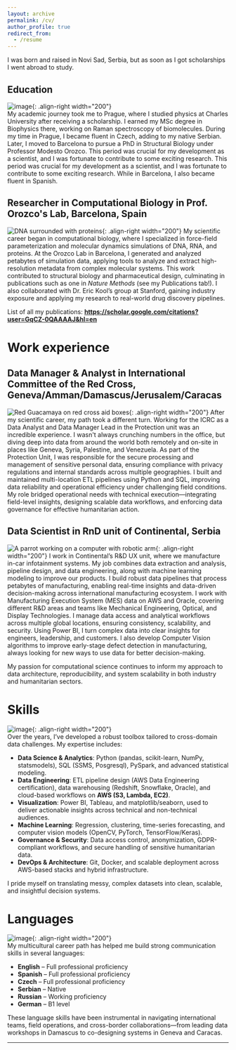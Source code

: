 ```yaml
---
layout: archive
permalink: /cv/
author_profile: true
redirect_from:
  - /resume
---
```


I was born and raised in Novi Sad, Serbia, but as soon as I got scholarships I went abroad to study.

## Education
![image](https://github.com/user-attachments/assets/6578c945-19c0-44f8-bf01-62a5aa710568){: .align-right width="200"}  
My academic journey took me to Prague, where I studied physics at Charles University after receiving a scholarship. I earned my MSc degree in Biophysics there, working on Raman spectroscopy of biomolecules. During my time in Prague, I became fluent in Czech, adding to my native Serbian.
Later, I moved to Barcelona to pursue a PhD in Structural Biology under Professor Modesto Orozco. This period was crucial for my development as a scientist, and I was fortunate to contribute to some exciting research. This period was crucial for my development as a scientist, and I was fortunate to contribute to some exciting research. While in Barcelona, I also became fluent in Spanish.


## Researcher in Computational Biology in Prof. Orozco's Lab, Barcelona, Spain
![DNA surrounded with proteins](/images/dna_surrounded_proteins.jfif){: .align-right width="200"}
My scientific career began in computational biology, where I specialized in force-field parameterization and molecular dynamics simulations of DNA, RNA, and proteins. At the Orozco Lab in Barcelona, I generated and analyzed petabytes of simulation data, applying tools to analyze and extract high-resolution metadata from complex molecular systems. This work contributed to structural biology and pharmaceutical design, culminating in publications such as one  in *Nature Methods* (see my Publications tab!). I also collaborated with Dr. Eric Kool’s group at Stanford, gaining industry exposure and applying my research to real-world drug discovery pipelines.

List of all my publications: **https://scholar.google.com/citations?user=GqCZ-0QAAAAJ&hl=en**


Work experience
======

## Data Manager & Analyst in International Committee of the Red Cross, Geneva/Amman/Damascus/Jerusalem/Caracas
![Red Guacamaya on red cross aid boxes](/images/parrot_on_redcross_boxes.jfif){: .align-right width="200"}
After my scientific career, my path took a different turn.  Working for the ICRC as a Data Analyst and Data Manager Lead in the Protection unit was an incredible experience.  I wasn't always crunching numbers in the office, but diving deep into data from around the world both remotely and on-site in places like Geneva, Syria, Palestine, and Venezuela. As part of the Protection Unit, I was responsible for the secure processing and management of sensitive personal data, ensuring compliance with privacy regulations and internal standards across multiple geographies. I built and maintained multi-location ETL pipelines using Python and SQL, improving data reliability and operational efficiency under challenging field conditions. My role bridged operational needs with technical execution—integrating field-level insights, designing scalable data workflows, and enforcing data governance for effective humanitarian action.

## Data Scientist in RnD unit of Continental, Serbia
![A parrot working on a computer with robotic arm](/images/parrot_comp_robot2.jfif){: .align-right width="200"}
I work in Continental’s R&D UX unit, where we manufacture in-car infotainment systems. My job combines data extraction and analysis, pipeline design, and data engineering, along with machine learning modeling to improve our products. I build robust data pipelines that process petabytes of manufacturing, enabling real-time insights and data-driven decision-making across international manufacturing ecosystem. I work with Manufacturing Execution System (MES) data on AWS and Oracle, covering different R&D areas and teams like Mechanical Engineering, Optical, and Display Technologies. I manage data access and analytical workflows across multiple global locations, ensuring consistency, scalability, and security. Using Power BI, I turn complex data into clear insights for engineers, leadership, and customers. I also develop Computer Vision algorithms to improve early-stage defect detection in manufacturing, always looking for new ways to use data for better decision-making.

My passion for computational science continues to inform my approach to data architecture, reproducibility, and system scalability in both industry and humanitarian sectors.



Skills
======
![image](https://github.com/user-attachments/assets/97f9a168-b4fb-4ebb-b3b1-f97f501714d0){: .align-right width="200"}  
Over the years, I’ve developed a robust toolbox tailored to cross-domain data challenges. My expertise includes:  
- **Data Science & Analytics**: Python (pandas, scikit-learn, NumPy, statsmodels), SQL (SSMS, Posgresql), PySpark, and advanced statistical modeling.  
- **Data Engineering**: ETL pipeline design (AWS Data Engineering certification), data warehousing (Redshift, Snowflake, Oracle), and cloud-based workflows on **AWS (S3, Lambda, EC2)**.  
- **Visualization**: Power BI, Tableau, and matplotlib/seaborn, used to deliver actionable insights across technical and non-technical audiences.  
- **Machine Learning**: Regression, clustering, time-series forecasting, and computer vision models (OpenCV, PyTorch, TensorFlow/Keras).  
- **Governance & Security**: Data access control, anonymization, GDPR-compliant workflows, and secure handling of sensitive humanitarian data.  
- **DevOps & Architecture**: Git, Docker, and scalable deployment across AWS-based stacks and hybrid infrastructure.

I pride myself on translating messy, complex datasets into clean, scalable, and insightful decision systems.


Languages
====
![image](https://github.com/user-attachments/assets/9030a3b1-024d-42fc-898f-ac549a35d416){: .align-right width="200"}  
My multicultural career path has helped me build strong communication skills in several languages:  
- **English** – Full professional proficiency  
- **Spanish** – Full professional proficiency  
- **Czech** – Full professional proficiency  
- **Serbian** – Native  
- **Russian** – Working proficiency  
- **German** – B1 level

These language skills have been instrumental in navigating international teams, field operations, and cross-border collaborations—from leading data workshops in Damascus to co-designing systems in Geneva and Caracas.

---

